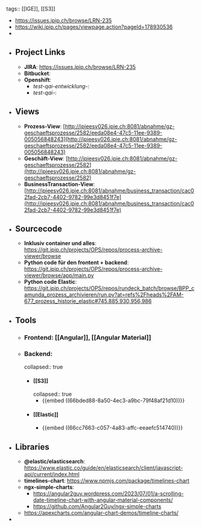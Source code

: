 tags:: [[IGE]], [[S3]]

- https://issues.ipip.ch/browse/LRN-235
- https://wiki.ipip.ch/pages/viewpage.action?pageId=178930536
-
- ## Project Links
	- **JIRA**: https://issues.ipip.ch/browse/LRN-235
	- **Bitbucket**:
	- **Openshift**:
		- *test-qai-entwicklung-*:
		- *test-qai-*:
- ## Views
	- **Prozess-View**: [http://ipieesv026.ipie.ch:8081/abnahme/gz-geschaeftsprozesse/2582/eeda08e4-47c5-11ee-9389-005056848243](http://ipieesv026.ipie.ch:8081/abnahme/gz-geschaeftsprozesse/2582/eeda08e4-47c5-11ee-9389-005056848243)
	- **Geschäft-View**: [http://ipieesv026.ipie.ch:8081/abnahme/gz-geschaeftsprozesse/2582](http://ipieesv026.ipie.ch:8081/abnahme/gz-geschaeftsprozesse/2582)
	- **BusinessTransaction-View**: [http://ipieesv026.ipie.ch:8081/abnahme/business_transaction/cac02fad-2cb7-4402-9782-99e3d8451f7e](http://ipieesv026.ipie.ch:8081/abnahme/business_transaction/cac02fad-2cb7-4402-9782-99e3d8451f7e)
- ## Sourcecode
	- **Inklusiv container und alles**: https://git.ipip.ch/projects/OPS/repos/process-archive-viewer/browse
	- **Python code für den frontent + backend**: https://git.ipip.ch/projects/OPS/repos/process-archive-viewer/browse/app/main.py
	- **Python code Elastic**: https://git.ipip.ch/projects/OPS/repos/rundeck_batch/browse/BPP_camunda_prozess_archivieren/run.py?at=refs%2Fheads%2FAM-677_prozess_historie_elastic#745,885,930,956,986
- ## Tools
	- ### Frontend: [[Angular]], [[Angular Material]]
	- ### Backend:
	  collapsed:: true
		- #### [[S3]]
		  collapsed:: true
			- {{embed ((66bded88-8a50-4ec3-a9bc-79f48af21d10))}}
		- #### [[Elastic]]
			- {{embed ((66cc7663-c057-4a83-affc-eeaefc514740))}}
- ## Libraries
	- **@elastic/elasticsearch**: https://www.elastic.co/guide/en/elasticsearch/client/javascript-api/current/index.html
	- **timelines-chart**: https://www.npmjs.com/package/timelines-chart
	- **ngx-simple-charts**:
		- https://angular2guy.wordpress.com/2023/07/01/a-scrolling-date-timeline-chart-with-angular-material-components/
		- https://github.com/Angular2Guy/ngx-simple-charts
	- https://apexcharts.com/angular-chart-demos/timeline-charts/
-